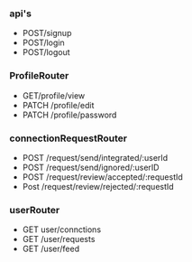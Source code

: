 ### api's
- POST/signup
- POST/login 
- POST/logout

### ProfileRouter
- GET/profile/view
- PATCH /profile/edit
- PATCH /profile/password

### connectionRequestRouter
- POST /request/send/integrated/:userId
- POST /request/send/ignored/:userID
- POST /request/review/accepted/:requestId
- Post /request/review/rejected/:requestId

### userRouter
- GET user/connctions
- GET /user/requests
- GET /user/feed 

